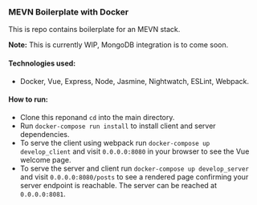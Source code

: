 ### MEVN Boilerplate with Docker 

This is repo contains boilerplate for an MEVN stack. 

**Note:** This is currently WIP, MongoDB integration is to come soon. 

#### Technologies used:

- Docker, Vue, Express, Node, Jasmine, Nightwatch, ESLint, Webpack. 

#### How to run:

- Clone this reponand `cd` into the main directory.
- Run `docker-compose run install` to install client and server dependencies.
- To serve the client using webpack run `docker-compose up develop_client` and visit `0.0.0.0:8080` in your browser to see the Vue welcome page.
- To serve the server and client run `docker-compose up develop_server` and visit `0.0.0.0:8080/posts` to see a rendered page confirming your server endpoint is reachable. The server can be reached at `0.0.0.0:8081`.